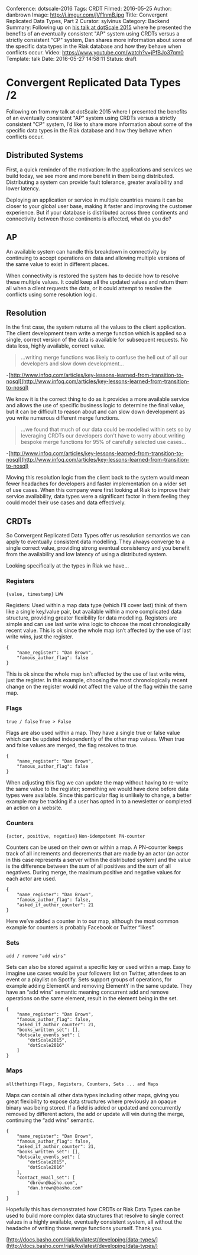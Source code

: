 Conference: dotscale-2016
Tags: CRDT
Filmed: 2016-05-25
Author: danbrown
Image: http://i.imgur.com/jVf1nmB.jpg
Title: Convergent Replicated Data Types, Part 2
Curator: sylvinus
Category: Backend
Summary: Following up on [his talk at dotScale 2015](http://thedotpost.com/2015/06/dan-brown-convergent-replicated-data-types) where he presented the benefits of an eventually consistent "AP" system using CRDTs versus a strictly consistent "CP" system, Dan shares more information about some of the specific data types in the Riak database and how they behave when conflicts occur.
Video: https://www.youtube.com/watch?v=jPfBJo37qm0
Template: talk
Date: 2016-05-27 14:58:11
Status: draft



# Convergent Replicated Data Types /2

Following on from my talk at dotScale 2015 where I presented the benefits of an eventually consistent "AP" system using CRDTs versus a strictly consistent "CP" system, I’d like to share more information about some of the specific data types in the Riak database and how they behave when conflicts occur.

## Distributed Systems

First, a quick reminder of the motivation: In the applications and services we build today, we see more and more benefit in them being distributed. Distributing a system can provide fault tolerance, greater availability and lower latency.

Deploying an application or service in multiple countries means it can be closer to your global user base, making it faster and improving the customer experience. But if your database is distributed across three continents and connectivity between those continents is affected, what do you do?

## AP

An available system can handle this breakdown in connectivity by continuing to accept operations on data and allowing multiple versions of the same value to exist in different places.

When connectivity is restored the system has to decide how to resolve these multiple values. It could keep all the updated values and return them all when a client requests the data, or it could attempt to resolve the conflicts using some resolution logic.

## Resolution

In the first case, the system returns all the values to the client application. The client development team write a merge function which is applied so a single, correct version of the data is available for subsequent requests. No data loss, highly available, correct value.

> ...writing merge functions was likely to confuse the hell out of all our developers and slow down development...

-[http://www.infoq.com/articles/key-lessons-learned-from-transition-to-nosql](http://www.infoq.com/articles/key-lessons-learned-from-transition-to-nosql)

We know it is the correct thing to do as it provides a more available service and allows the use of specific business logic to determine the final value, but it can be difficult to reason about and can slow down development as you write numerous different merge functions.

> ...we found that much of our data could be modelled within sets so by leveraging CRDTs our developers don't have to worry about writing bespoke merge functions for 95% of carefully selected use cases...

-[http://www.infoq.com/articles/key-lessons-learned-from-transition-to-nosql](http://www.infoq.com/articles/key-lessons-learned-from-transition-to-nosql)

Moving this resolution logic from the client back to the system would mean fewer headaches for developers and faster implementation on a wider set of use cases. When this company were first looking at Riak to improve their service availability, data types were a significant factor in them feeling they could model their use cases and data effectively.

## CRDTs

So Convergent Replicated Data Types offer us resolution semantics we can apply to eventually consistent data modelling. They always converge to a single correct value, providing strong eventual consistency and you benefit from the availability and low latency of using a distributed system.

Looking specifically at the types in Riak we have…

### Registers
`{value, timestamp}`
`LWW`

Registers: Used within a map data type (which I’ll cover last) think of them like a single key/value pair, but available within a more complicated data structure, providing greater flexibility for data modelling. Registers are simple and can use last write wins logic to choose the most chronologically recent value. This is ok since the whole map isn’t affected by the use of last write wins, just the register.

```
{
	"name_register": "Dan Brown",
	"famous_author_flag": false
}
```

This is ok since the whole map isn’t affected by the use of last write wins, just the register. In this example, choosing the most chronologically recent change on the register would not affect the value of the flag within the same map.

### Flags
`true / false`
`True > False`

Flags are also used within a map. They have a single true or false value which can be updated independently of the other map values. When true and false values are merged, the flag resolves to true.

```
{
	"name_register": "Dan Brown",
	"famous_author_flag": false
}
```

When adjusting this flag we can update the map without having to re-write the same value to the register; something we would have done before data types were available. Since this particular flag is unlikely to change, a better example may be tracking if a user has opted in to a newsletter or completed an action on a website.

### Counters
`{actor, positive, negative}`
`Non-idempotent PN-counter`

Counters can be used on their own or within a map. A PN-counter keeps track of all increments and decrements that are made by an actor (an actor in this case represents a server within the distributed system) and the value is the difference between the sum of all positives and the sum of all negatives. During merge, the maximum positive and negative values for each actor are used.

```
{
	"name_register": "Dan Brown",
	"famous_author_flag": false,
	"asked_if_author_counter": 21
}
```

Here we’ve added a counter in to our map, although the most common example for counters is probably Facebook or Twitter “likes”.

###  Sets
`add / remove`
`"add wins"`

Sets can also be stored against a specific key or used within a map. Easy to imagine use cases would be your followers list on Twitter, attendees to an event or a playlist on Spotify. Sets support groups of operations, for example adding ElementX and removing ElementY in the same update. They have an “add wins” semantic meaning concurrent add and remove operations on the same element, result in the element being in the set.

```
{
	"name_register": "Dan Brown",
	"famous_author_flag": false,
	"asked_if_author_counter": 21,
	"books_written_set": [],
	"dotscale_events_set": [
		"dotScale2015",
		"dotScale2016"
	]
}
```

### Maps
`allthethings`
`Flags, Registers, Counters, Sets ... and Maps`

Maps can contain all other data types including other maps, giving you great flexibility to expose data structures where previously an opaque binary was being stored. If a field is added or updated and concurrently removed by different actors, the add or update will win during the merge, continuing the “add wins” semantic.

```
{
	"name_register": "Dan Brown",
	"famous_author_flag": false,
	"asked_if_author_counter": 21,
	"books_written_set": [],
	"dotscale_events_set": [
		"dotScale2015",
		"dotScale2016"
	],
	"contact_email_set": [
		"dbrown@basho.com",
		"dan.brown@basho.com"
	]
}
```

Hopefully this has demonstrated how CRDTs or Riak Data Types can be used to build more complex data structures that resolve to single correct values in a highly available, eventually consistent system, all without the headache of writing those merge functions yourself. Thank you.


[http://docs.basho.com/riak/kv/latest/developing/data-types/](http://docs.basho.com/riak/kv/latest/developing/data-types/)